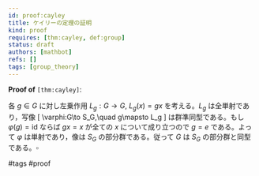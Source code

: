 ```yaml
---
id: proof:cayley
title: ケイリーの定理の証明
kind: proof
requires: [thm:cayley, def:group]
status: draft
authors: [mathbot]
refs: []
tags: [group_theory]
---
```


**Proof of** `[thm:cayley]`:

各 $g\in G$ に対し左乗作用 $L_g:G\to G$, $L_g(x)=gx$ を考える。$L_g$ は全単射であり，写像
\[
\varphi:G\to S_G,\quad g\mapsto L_g
\]
は群準同型である。もし $\varphi(g)=\mathrm{id}$ ならば $gx=x$ が全ての $x$ について成り立つので $g=e$ である。よって $\varphi$ は単射であり，像は $S_G$ の部分群である。従って $G$ は $S_G$ の部分群と同型である。$\square$

#tags #proof
